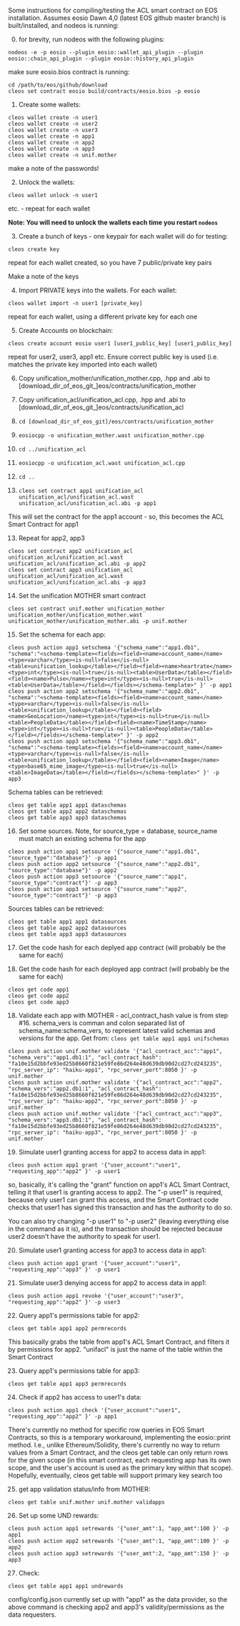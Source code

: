 Some instructions for compiling/testing the ACL smart contract on EOS installation. Assumes eosio Dawn 4,0 (latest EOS github master branch) is built/installed, and nodeos is running:

0) for brevity, run nodeos with the following plugins:
```
nodeos -e -p eosio --plugin eosio::wallet_api_plugin --plugin eosio::chain_api_plugin --plugin eosio::history_api_plugin
```

make sure eosio.bios contract is running:

```
cd /path/to/eos/github/download
cleos set contract eosio build/contracts/eosio.bios -p eosio
```

1) Create some wallets:
```
cleos wallet create -n user1
cleos wallet create -n user2
cleos wallet create -n user3
cleos wallet create -n app1
cleos wallet create -n app2
cleos wallet create -n app3
cleos wallet create -n unif.mother
```

make a note of the passwords!

2) Unlock the wallets:

```
cleos wallet unlock -n user1
```
etc. - repeat for each wallet

__Note: You will need to unlock the wallets each time you restart `nodeos`__

3) Create a bunch of keys - one keypair for each wallet will do for testing:
```
cleos create key
```

repeat for each wallet created, so you have 7 public/private key pairs

Make a note of the keys

4) Import PRIVATE keys into the wallets. For each wallet:

```
cleos wallet import -n user1 [private_key]
```

repeat for each wallet, using a different private key for each one

5) Create Accounts on blockchain:
```
cleos create account eosio user1 [user1_public_key] [user1_public_key]
```

repeat for user2, user3, app1 etc. Ensure correct public key is used (i.e. matches the private key imported into each wallet)

6) Copy unification_mother/unification_mother.cpp, .hpp and .abi to [download_dir_of_eos_git_]eos/contracts/unification_mother

7) Copy unification_acl/unification_acl.cpp, .hpp and .abi to [download_dir_of_eos_git_]eos/contracts/unification_acl

7) `cd [download_dir_of_eos_git]/eos/contracts/unification_mother`

8) `eosiocpp -o unification_mother.wast unification_mother.cpp`

9) `cd ../unification_acl`

10) `eosiocpp -o unification_acl.wast unification_acl.cpp`

11) `cd ..`

12) `cleos set contract app1 unification_acl unification_acl/unification_acl.wast unification_acl/unification_acl.abi -p app1`

This will set the contract for the app1 account - so, this becomes the ACL Smart Contract for app1

13) Repeat for app2, app3
```
cleos set contract app2 unification_acl unification_acl/unification_acl.wast unification_acl/unification_acl.abi -p app2
cleos set contract app3 unification_acl unification_acl/unification_acl.wast unification_acl/unification_acl.abi -p app3
```

14) Set the unification MOTHER smart contract
```
cleos set contract unif.mother unification_mother unification_mother/unification_mother.wast unification_mother/unification_mother.abi -p unif.mother
```

15) Set the schema for each app:
```
cleos push action app1 setschema '{"schema_name":"app1.db1", "schema":"<schema-template><fields><field><name>account_name</name><type>varchar</type><is-null>false</is-null><table>unification_lookup</table></field><field><name>heartrate</name><type>int</type><is-null>true</is-null><table>UserData</table></field><field><name>Pulse</name><type>int</type><is-null>true</is-null><table>UserData</table></field></fields></schema-template>" }' -p app1
cleos push action app2 setschema '{"schema_name":"app2.db1", "schema":"<schema-template><fields><field><name>account_name</name><type>varchar</type><is-null>false</is-null><table>unification_lookup</table></field><field><name>GeoLocation</name><type>int</type><is-null>true</is-null><table>PeopleData</table></field><field><name>TimeStamp</name><type>int</type><is-null>true</is-null><table>PeopleData</table></field></fields></schema-template>" }' -p app2
cleos push action app3 setschema '{"schema_name":"app3.db1", "schema":"<schema-template><fields><field><name>account_name</name><type>varchar</type><is-null>false</is-null><table>unification_lookup</table></field><field><name>Image</name><type>base65_mime_image</type><is-null>true</is-null><table>ImageData</table></field></fields></schema-template>" }' -p app3
```

Schema tables can be retrieved:

```
cleos get table app1 app1 dataschemas
cleos get table app2 app2 dataschemas
cleos get table app3 app3 dataschemas
```

16) Set some sources. Note, for source_type = database, source_name must match an existing schema for the app
```
cleos push action app1 setsource '{"source_name":"app1.db1", "source_type":"database"}' -p app1
cleos push action app2 setsource '{"source_name":"app2.db1", "source_type":"database"}' -p app2
cleos push action app3 setsource '{"source_name":"app1", "source_type":"contract"}' -p app3
cleos push action app3 setsource '{"source_name":"app2", "source_type":"contract"}' -p app3
```

Sources tables can be retrieved:

```
cleos get table app1 app1 datasources
cleos get table app2 app2 datasources
cleos get table app3 app3 datasources
```

17) Get the code hash for each deplyed app contract (will probably be the same for each)

16) Get the code hash for each deployed app contract (will probably be the same for each)

```
cleos get code app1
cleos get code app2
cleos get code app3
```

18) Validate each app with MOTHER - acl_contract_hash value is from step #16. schema_vers is comman and colon separated list of schema_name:schema_vers, to represent latest valid schemas and versions for the app. Get from: `cleos get table app1 app1 unifschemas`

```
cleos push action unif.mother validate '{"acl_contract_acc":"app1", "schema_vers":"app1.db1:1", "acl_contract_hash": "fa10e15d2bbfe93ed25b8660f821e59fe86d264e48d639db90d2cd27cd243235", "rpc_server_ip": "haiku-app1", "rpc_server_port":8050 }' -p unif.mother
cleos push action unif.mother validate '{"acl_contract_acc":"app2", "schema_vers":"app2.db1:1", "acl_contract_hash": "fa10e15d2bbfe93ed25b8660f821e59fe86d264e48d639db90d2cd27cd243235", "rpc_server_ip": "haiku-app2", "rpc_server_port":8050 }' -p unif.mother
cleos push action unif.mother validate '{"acl_contract_acc":"app3", "schema_vers":"app3.db1:1", "acl_contract_hash": "fa10e15d2bbfe93ed25b8660f821e59fe86d264e48d639db90d2cd27cd243235", "rpc_server_ip": "haiku-app3", "rpc_server_port":8050 }' -p unif.mother
```

19) Simulate user1 granting access for app2 to access data in app1:
```
cleos push action app1 grant '{"user_account":"user1", "requesting_app":"app2" }' -p user1
```

so, basically, it's calling the "grant" function on app1's ACL Smart Contract, telling it that user1 is granting access to app2. The "-p user1" is required, because only user1 can grant this access, and the Smart Contract code checks that user1 has signed this transaction and has the authority to do so.

You can also try changing "-p user1" to "-p user2" (leaving everything else in the command as it is), and the transaction should be rejected because user2 doesn't have the authority to speak for user1.

20) Simulate user1 granting access for app3 to access data in app1:
```
cleos push action app1 grant '{"user_account":"user1", "requesting_app":"app3" }' -p user1
```

21) Simulate user3 denying access for app2 to access data in app1:
```
cleos push action app1 revoke '{"user_account":"user3", "requesting_app":"app2" }' -p user3
```

22) Query app1's permissions table for app2:
```
cleos get table app1 app2 permrecords
```

This basically grabs the table from app1's ACL Smart Contract, and filters it by permissions for app2. "unifacl" is just the name of the table within the Smart Contract

23) Query app1's permissions table for app3:
```
cleos get table app1 app3 permrecords
```
24) Check if app2 has access to user1's data:
```
cleos push action app1 check '{"user_account":"user1", "requesting_app":"app2" }' -p app1
```
There's currently no method for specific row queries in EOS Smart Contracts, so this is a temporary workaround, implementing the eosio::print method. I.e., unlike Ethereum/Solidity, there's currently no way to return values from a Smart Contract, and the cleos get table can only return rows for the given scope (in this smart contract, each requesting app has its own scope, and the user's account is used as the primary key within that scope). Hopefully, eventually, cleos get table will support primary key search too

25) get app validation status/info from MOTHER:
```
cleos get table unif.mother unif.mother validapps
```

26) Set up some UND rewards:
```
cleos push action app1 setrewards '{"user_amt":1, "app_amt":100 }' -p app1
cleos push action app2 setrewards '{"user_amt":1, "app_amt":100 }' -p app2
cleos push action app3 setrewards '{"user_amt":2, "app_amt":150 }' -p app3
```

27) Check:
```
cleos get table app1 app1 undrewards
```

config/config.json currently set up with "app1" as the data provider, so the above command is checking app2 and app3's validity/permissions as the data requesters.

